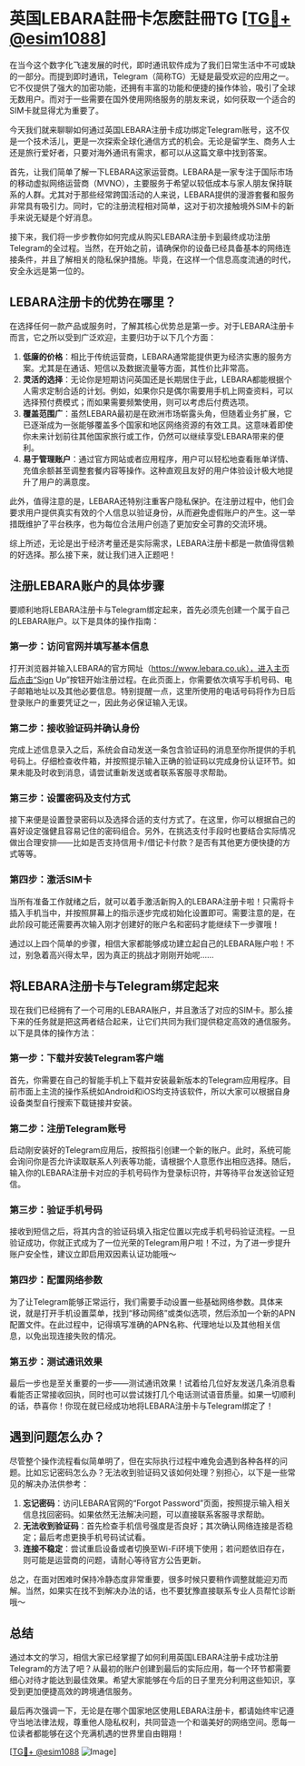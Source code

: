 # 英国LEBARA註冊卡怎麽註冊TG [[TG💪+ @esim1088](https://t.me/s/esim1088)]

在当今这个数字化飞速发展的时代，即时通讯软件成为了我们日常生活中不可或缺的一部分。而提到即时通讯，Telegram（简称TG）无疑是最受欢迎的应用之一。它不仅提供了强大的加密功能，还拥有丰富的功能和便捷的操作体验，吸引了全球无数用户。而对于一些需要在国外使用网络服务的朋友来说，如何获取一个适合的SIM卡就显得尤为重要了。

今天我们就来聊聊如何通过英国LEBARA注册卡成功绑定Telegram账号，这不仅是一个技术活儿，更是一次探索全球化通信方式的机会。无论是留学生、商务人士还是旅行爱好者，只要对海外通讯有需求，都可以从这篇文章中找到答案。

首先，让我们简单了解一下LEBARA这家运营商。LEBARA是一家专注于国际市场的移动虚拟网络运营商（MVNO），主要服务于希望以较低成本与家人朋友保持联系的人群。尤其对于那些经常跨国活动的人来说，LEBARA提供的漫游套餐和服务非常具有吸引力。同时，它的注册流程相对简单，这对于初次接触境外SIM卡的新手来说无疑是个好消息。

接下来，我们将一步步教你如何完成从购买LEBARA注册卡到最终成功注册Telegram的全过程。当然，在开始之前，请确保你的设备已经具备基本的网络连接条件，并且了解相关的隐私保护措施。毕竟，在这样一个信息高度流通的时代，安全永远是第一位的。

## LEBARA注册卡的优势在哪里？

在选择任何一款产品或服务时，了解其核心优势总是第一步。对于LEBARA注册卡而言，它之所以受到广泛欢迎，主要归功于以下几个方面：

1. **低廉的价格**：相比于传统运营商，LEBARA通常能提供更为经济实惠的服务方案。尤其是在通话、短信以及数据流量等方面，其性价比非常高。
2. **灵活的选择**：无论你是短期访问英国还是长期居住于此，LEBARA都能根据个人需求定制合适的计划。例如，如果你只是偶尔需要用手机上网查资料，可以选择预付费模式；而如果需要频繁使用，则可以考虑后付费选项。
3. **覆盖范围广**：虽然LEBARA最初是在欧洲市场崭露头角，但随着业务扩展，它已逐渐成为一张能够覆盖多个国家和地区网络资源的有效工具。这意味着即使你未来计划前往其他国家旅行或工作，仍然可以继续享受LEBARA带来的便利。
4. **易于管理账户**：通过官方网站或者应用程序，用户可以轻松地查看账单详情、充值余额甚至调整套餐内容等操作。这种直观且友好的用户体验设计极大地提升了用户的满意度。

此外，值得注意的是，LEBARA还特别注重客户隐私保护。在注册过程中，他们会要求用户提供真实有效的个人信息以验证身份，从而避免虚假账户的产生。这一举措既维护了平台秩序，也为每位合法用户创造了更加安全可靠的交流环境。

综上所述，无论是出于经济考量还是实际需求，LEBARA注册卡都是一款值得信赖的好选择。那么接下来，就让我们进入正题吧！

## 注册LEBARA账户的具体步骤

要顺利地将LEBARA注册卡与Telegram绑定起来，首先必须先创建一个属于自己的LEBARA账户。以下是具体的操作指南：

### 第一步：访问官网并填写基本信息
打开浏览器并输入LEBARA的官方网址（https://www.lebara.co.uk），进入主页后点击“Sign Up”按钮开始注册过程。在此页面上，你需要依次填写手机号码、电子邮箱地址以及其他必要信息。特别提醒一点，这里所使用的电话号码将作为日后登录账户的重要凭证之一，因此务必保证输入无误。

### 第二步：接收验证码并确认身份
完成上述信息录入之后，系统会自动发送一条包含验证码的消息至你所提供的手机号码上。仔细检查收件箱，并按照提示输入正确的验证码以完成身份认证环节。如果未能及时收到消息，请尝试重新发送或者联系客服寻求帮助。

### 第三步：设置密码及支付方式
接下来便是设置登录密码以及选择合适的支付方式了。在这里，你可以根据自己的喜好设定强健且容易记住的密码组合。另外，在挑选支付手段时也要结合实际情况做出合理安排——比如是否支持信用卡/借记卡付款？是否有其他更方便快捷的方式等等。

### 第四步：激活SIM卡
当所有准备工作就绪之后，就可以着手激活新购入的LEBARA注册卡啦！只需将卡插入手机当中，并按照屏幕上的指示逐步完成初始化设置即可。需要注意的是，在此阶段可能还需要再次输入刚才创建好的账户名和密码才能继续下一步骤哦！

通过以上四个简单的步骤，相信大家都能够成功建立起自己的LEBARA账户啦！不过，别急着高兴得太早，因为真正的挑战才刚刚开始呢……

## 将LEBARA注册卡与Telegram绑定起来

现在我们已经拥有了一个可用的LEBARA账户，并且激活了对应的SIM卡。那么接下来的任务就是把这两者结合起来，让它们共同为我们提供稳定高效的通信服务。以下是具体的操作方法：

### 第一步：下载并安装Telegram客户端
首先，你需要在自己的智能手机上下载并安装最新版本的Telegram应用程序。目前市面上主流的操作系统如Android和iOS均支持该软件，所以大家可以根据自身设备类型自行搜索下载链接并安装。

### 第二步：注册Telegram账号
启动刚安装好的Telegram应用后，按照指引创建一个新的账户。此时，系统可能会询问你是否允许读取联系人列表等功能，请根据个人意愿作出相应选择。随后，输入你的LEBARA注册卡对应的手机号码作为登录标识符，并等待平台发送验证短信。

### 第三步：验证手机号码
接收到短信之后，将其内含的验证码填入指定位置以完成手机号码验证流程。一旦验证成功，你就正式成为了一位光荣的Telegram用户啦！不过，为了进一步提升账户安全性，建议立即启用双因素认证功能哦～

### 第四步：配置网络参数
为了让Telegram能够正常运行，我们需要手动设置一些基础网络参数。具体来说，就是打开手机设置菜单，找到“移动网络”或类似选项，然后添加一个新的APN配置文件。在此过程中，记得填写准确的APN名称、代理地址以及其他相关信息，以免出现连接失败的情况。

### 第五步：测试通讯效果
最后一步也是至关重要的一步——测试通讯效果！试着给几位好友发送几条消息看看能否正常接收回执，同时也可以尝试拨打几个电话测试语音质量。如果一切顺利的话，恭喜你！你现在就已经成功地将LEBARA注册卡与Telegram绑定了！

## 遇到问题怎么办？

尽管整个操作流程看似简单明了，但在实际执行过程中难免会遇到各种各样的问题。比如忘记密码怎么办？无法收到验证码又该如何处理？别担心，以下是一些常见的解决办法供参考：

1. **忘记密码**：访问LEBARA官网的“Forgot Password”页面，按照提示输入相关信息找回密码。如果依然无法解决问题，可以直接联系客服寻求帮助。
2. **无法收到验证码**：首先检查手机信号强度是否良好；其次确认网络连接是否稳定；最后考虑更换手机号码试试看。
3. **连接不稳定**：尝试重启设备或者切换至Wi-Fi环境下使用；若问题依旧存在，则可能是运营商的问题，请耐心等待官方公告更新。

总之，在面对困难时保持冷静态度非常重要，很多时候只要稍作调整就能迎刃而解。当然，如果实在找不到解决办法的话，也不要犹豫直接联系专业人员帮忙诊断哦～

## 总结

通过本文的学习，相信大家已经掌握了如何利用英国LEBARA注册卡成功注册Telegram的方法了吧？从最初的账户创建到最后的实际应用，每一个环节都需要细心对待才能达到最佳效果。希望大家能够在今后的日子里充分利用这些知识，享受到更加便捷高效的跨境通信服务。

最后再次强调一下，无论是在哪个国家地区使用LEBARA注册卡，都请始终牢记遵守当地法律法规，尊重他人隐私权利，共同营造一个和谐美好的网络空间。愿每一位读者都能够在这个充满机遇的世界里自由翱翔！

[[TG💪+ @esim1088](https://t.me/s/esim1088) ![Image](https://i.postimg.cc/4NQfJmqS/Snipaste-2025-05-13-00-14-12.png)]